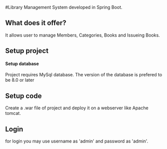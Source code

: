 #Library Management System developed in Spring Boot.


## What does it offer?
It allows user to manage Members, Categories, Books and Issueing Books.


## Setup project
#### Setup database
Project requires MySql database. The version of the database is prefered to be 8.0 or later
## Setup code
Create a .war file of project and deploy it on a webserver like Apache tomcat.


## Login
for login you may use username as 'admin' and password as 'admin'.

